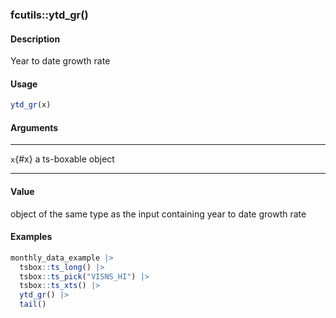 ### fcutils::ytd_gr()

#### Description

Year to date growth rate

#### Usage

``` R
ytd_gr(x)
```

#### Arguments

  --------- ---------------------
  `x`{#x}   a ts-boxable object
  --------- ---------------------

#### Value

object of the same type as the input containing year to date growth rate

#### Examples

``` R
monthly_data_example |>
  tsbox::ts_long() |>
  tsbox::ts_pick("VISNS_HI") |>
  tsbox::ts_xts() |>
  ytd_gr() |>
  tail()
```
